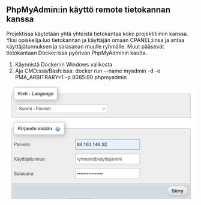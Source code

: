 ## PhpMyAdmin:in käyttö remote tietokannan kanssa

Projektissa käytetään yhtä yhteistä tietokantaa koko projektitiimin kanssa. Yksi opiskelija luo tietokannan ja käyttäjän omaan CPANEL:iinsa ja antaa käyttäjätunnuksen ja salasanan muulle ryhmälle. Muut pääsevät tietokantaan Docker:issa pyörivän PhpMyAdminin kautta.


1) Käynnistä Docker:in Windows valikosta
2) Aja CMD:ssä/Bash:issa: 
    docker run --name myadmin -d -e PMA_ARBITRARY=1 -p 8085:80 phpmyadmin
 
![kirjautumisikkuna](./img/remote_phpmyadmin.PNG)